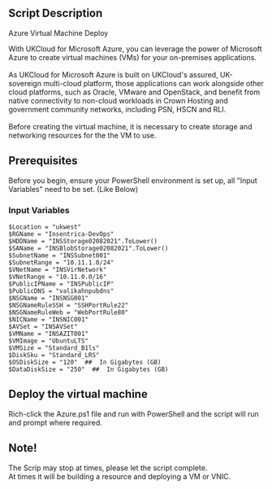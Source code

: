 ## Script Description
Azure Virtual Machine Deploy

With UKCloud for Microsoft Azure, you can leverage the power of Microsoft Azure to create virtual machines (VMs) for your on-premises applications.<br /><br />
As UKCloud for Microsoft Azure is built on UKCloud's assured, UK-sovereign multi-cloud platform, those applications can work alongside other cloud platforms, such as Oracle, VMware and OpenStack, and benefit from native connectivity to non-cloud workloads in Crown Hosting and government community networks, including PSN, HSCN and RLI.<br /><br />
Before creating the virtual machine, it is necessary to create storage and networking resources for the the VM to use.


## Prerequisites
Before you begin, ensure your PowerShell environment is set up, all "Input Variables" need to be set. (Like Below)


### Input Variables
	$Location = "ukwest"
	$RGName = "Insentrica-DevOps"
	$HDDName = "INSStorage02082021".ToLower()
	$SAName = "INSBlobStorage02082021".ToLower()
	$SubnetName = "INSSubnet001"
	$SubnetRange = "10.11.1.0/24"
	$VNetName = "INSVirNetwork"
	$VNetRange = "10.11.0.0/16"
	$PublicIPName = "INSPublicIP"
	$PublicDNS = "valikahnpubdns"
	$NSGName = "INSNSG001"
	$NSGNameRuleSSH = "SSHPortRule22"
	$NSGNameRuleWeb = "WebPortRule80"
	$NICName = "INSNIC001"
	$AVSet = "INSAVSet"
	$VMName = "INSAZIT001"
	$VMImage = "UbuntuLTS"
	$VMSize = "Standard_B1ls"
	$DiskSku = "Standard_LRS"
	$OSDiskSize = "120"  ##  In Gigabytes (GB)
	$DataDiskSize = "250"  ##  In Gigabytes (GB)


## Deploy the virtual machine
Rich-click the Azure.ps1 file and run with PowerShell and the script will run and prompt where required.


## Note!
The Scrip may stop at times, please let the script complete.<br />
At times it will be building a resource and deploying a VM or VNIC.